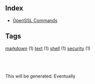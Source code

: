 ## Index

- [OpenSSL Commands](openssl-commands.md)


## Tags
[markdown](tags/markdown) (1) [text](tags/text) (1) [shell](tags/shell) (1) [security](tags/security) (1)


##  
This will be generated. Eventually

